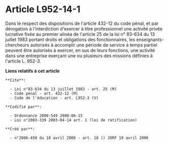 # Article L952-14-1

Dans le respect des dispositions de l'article 432-12 du code pénal, et par dérogation à l'interdiction d'exercer à titre
professionnel une activité privée lucrative fixée au premier alinéa de l'article 25 de la loi n° 83-634 du 13 juillet 1983
portant droits et obligations des fonctionnaires, les enseignants-chercheurs autorisés à accomplir une période de service à
temps partiel peuvent être autorisés à exercer, en sus de leurs fonctions, une activité dans une entreprise exerçant une ou
plusieurs des missions définies à l'article L. 952-3.

**Liens relatifs à cet article**

	**Cite**:

	  - Loi n°83-634 du 13 juillet 1983 - art. 25 (M)
	  - Code pénal - art. 432-12 (M)
	  - Code de l'éducation - art. L952-3 (V)

	**Codifié par**:

	  - Ordonnance 2000-549 2000-06-15
	  - Loi n°2003-339 2003-04-14 art. 1 (loi de ratification)

	**Créé par**:

	  - n°2006-450 du 18 avril 2006 - art. 18 () JORF 19 avril 2006
